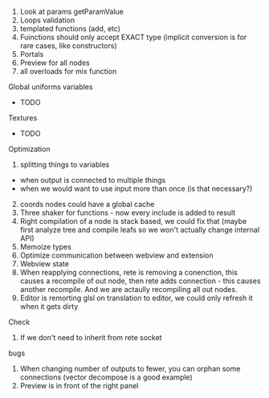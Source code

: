 1. Look at params getParamValue
2. Loops validation
3. templated functions (add, etc)
5. Fuinctions should only accept EXACT type (implicit conversion is for rare cases, like constructors)
6. Portals
7. Preview for all nodes
8. all overloads for mix function

Global uniforms variables
- TODO

Textures
- TODO

Optimization
1. splitting things to variables
 - when output is connected to multiple things
 - when we would want to use input more than once (is that necessary?)
2. coords nodes could have a global cache
3. Three shaker for functions - now every include is added to result
4. Right compilation of a node is stack based, we could fix that (maybe first analyze tree and compile leafs so we won't actually change internal API)
5. Memoize types
6. Optimize communication between webview and extension
7. Webview state
8. When reapplying connections, rete is removing a conenction, this causes a recompile of out node, then rete adds connection - this causes another recompile. And we are actaully recompiling all out nodes.
9. Editor is remorting glsl on translation to editor, we could only refresh it when it gets dirty

Check
1. If we don't need to inherit from rete socket

bugs
1. When changing number of outputs to fewer, you can orphan some connections (vector decompose is a good example)
2. Preview is in front of the right panel

